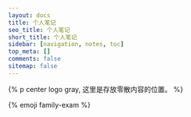 ```yaml
---
layout: docs
title: 个人笔记
seo_title: 个人笔记
short_title: 个人笔记
sidebar: [navigation, notes, toc]
top_meta: []
comments: false
sitemap: false
---
```



{% p center logo gray, 这里是存放零散内容的位置。 %}

<p class="p center logo ultra" style="margin-bottom: -50px;">{% emoji family-exam %}</p>

